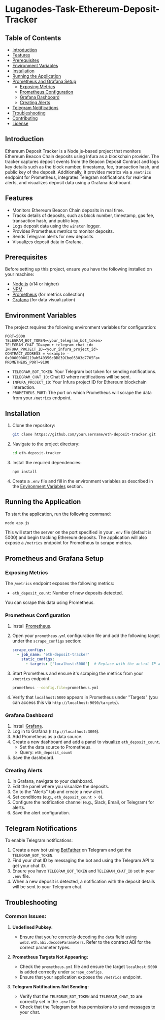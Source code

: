 # **Luganodes-Task-Ethereum-Deposit-Tracker**


## **Table of Contents**

- [Introduction](#introduction)
- [Features](#features)
- [Prerequisites](#prerequisites)
- [Environment Variables](#environment-variables)
- [Installation](#installation)
- [Running the Application](#running-the-application)
- [Prometheus and Grafana Setup](#prometheus-and-grafana-setup)
  - [Exposing Metrics](#exposing-metrics)
  - [Prometheus Configuration](#prometheus-configuration)
  - [Grafana Dashboard](#grafana-dashboard)
  - [Creating Alerts](#creating-alerts)
- [Telegram Notifications](#telegram-notifications)
- [Troubleshooting](#troubleshooting)
- [Contributing](#contributing)
- [License](#license)

## **Introduction**

Ethereum Deposit Tracker is a Node.js-based project that monitors Ethereum Beacon Chain deposits using Infura as a blockchain provider. The tracker captures deposit events from the Beacon Deposit Contract and logs key details such as the block number, timestamp, fee, transaction hash, and public key of the deposit. Additionally, it provides metrics via a `/metrics` endpoint for Prometheus, integrates Telegram notifications for real-time alerts, and visualizes deposit data using a Grafana dashboard.

## **Features**

- Monitors Ethereum Beacon Chain deposits in real time.
- Tracks details of deposits, such as block number, timestamp, gas fee, transaction hash, and public key.
- Logs deposit data using the `winston` logger.
- Provides Prometheus metrics to monitor deposits.
- Sends Telegram alerts for new deposits.
- Visualizes deposit data in Grafana.

## **Prerequisites**

Before setting up this project, ensure you have the following installed on your machine:

- [Node.js](https://nodejs.org/) (v14 or higher)
- [NPM](https://www.npmjs.com/)
- [Prometheus](https://prometheus.io/) (for metrics collection)
- [Grafana](https://grafana.com/) (for data visualization)

## **Environment Variables**

The project requires the following environment variables for configuration:

```
PORT=5000
TELEGRAM_BOT_TOKEN=<your_telegram_bot_token>
TELEGRAM_CHAT_ID=<your_telegram_chat_id>
INFURA_PROJECT_ID=<your_infura_project_id>
CONTRACT_ADDRESS = <example - 0x00000000219ab540356cBB839Cbe05303d7705Fa>
PROMETHEUS_PORT=9100
```

- `TELEGRAM_BOT_TOKEN`: Your Telegram bot token for sending notifications.
- `TELEGRAM_CHAT_ID`: Chat ID where notifications will be sent.
- `INFURA_PROJECT_ID`: Your Infura project ID for Ethereum blockchain interaction.
- `PROMETHEUS_PORT`: The port on which Prometheus will scrape the data from your `/metrics` endpoint.

## **Installation**

1. Clone the repository:

   ```bash
   git clone https://github.com/yourusername/eth-deposit-tracker.git
   ```

2. Navigate to the project directory:

   ```bash
   cd eth-deposit-tracker
   ```

3. Install the required dependencies:

   ```bash
   npm install
   ```

4. Create a `.env` file and fill in the environment variables as described in the [Environment Variables](#environment-variables) section.

## **Running the Application**

To start the application, run the following command:

```bash
node app.js
```

This will start the server on the port specified in your `.env` file (default is 5000) and begin tracking Ethereum deposits. The application will also expose a `/metrics` endpoint for Prometheus to scrape metrics.

## **Prometheus and Grafana Setup**

### **Exposing Metrics**

The `/metrics` endpoint exposes the following metrics:

- `eth_deposit_count`: Number of new deposits detected.

You can scrape this data using Prometheus.

### **Prometheus Configuration**

1. Install [Prometheus](https://prometheus.io/download/).
2. Open your `prometheus.yml` configuration file and add the following target under the `scrape_configs` section:

   ```yaml
   scrape_configs:
     - job_name: 'eth-deposit-tracker'
       static_configs:
         - targets: ['localhost:5000']  # Replace with the actual IP and port if needed
   ```

3. Start Prometheus and ensure it's scraping the metrics from your `/metrics` endpoint.

   ```bash
   prometheus --config.file=prometheus.yml
   ```

4. Verify that `localhost:5000` appears in Prometheus under "Targets" (you can access this via `http://localhost:9090/targets`).

### **Grafana Dashboard**

1. Install [Grafana](https://grafana.com/docs/grafana/latest/setup/install/).
2. Log in to Grafana (`http://localhost:3000`).
3. Add Prometheus as a data source.
4. Create a new dashboard and add a panel to visualize `eth_deposit_count`.
   - Set the data source to Prometheus.
   - Query: `eth_deposit_count`
5. Save the dashboard.

### **Creating Alerts**

1. In Grafana, navigate to your dashboard.
2. Edit the panel where you visualize the deposits.
3. Go to the "Alerts" tab and create a new alert.
4. Set conditions (e.g., `eth_deposit_count > 0`).
5. Configure the notification channel (e.g., Slack, Email, or Telegram) for alerts.
6. Save the alert configuration.

## **Telegram Notifications**

To enable Telegram notifications:

1. Create a new bot using [BotFather](https://core.telegram.org/bots#botfather) on Telegram and get the `TELEGRAM_BOT_TOKEN`.
2. Find your chat ID by messaging the bot and using the Telegram API to get your chat ID.
3. Ensure you have `TELEGRAM_BOT_TOKEN` and `TELEGRAM_CHAT_ID` set in your `.env` file.
4. When a new deposit is detected, a notification with the deposit details will be sent to your Telegram chat.

## **Troubleshooting**

### **Common Issues:**

1. **Undefined Pubkey:**
   - Ensure that you're correctly decoding the `data` field using `web3.eth.abi.decodeParameters`. Refer to the contract ABI for the correct parameter types.

2. **Prometheus Targets Not Appearing:**
   - Check the `prometheus.yml` file and ensure the target `localhost:5000` is added correctly under `scrape_configs`.
   - Ensure that your application exposes the `/metrics` endpoint.

3. **Telegram Notifications Not Sending:**
   - Verify that the `TELEGRAM_BOT_TOKEN` and `TELEGRAM_CHAT_ID` are correctly set in the `.env` file.
   - Check that the Telegram bot has permissions to send messages to your chat.





